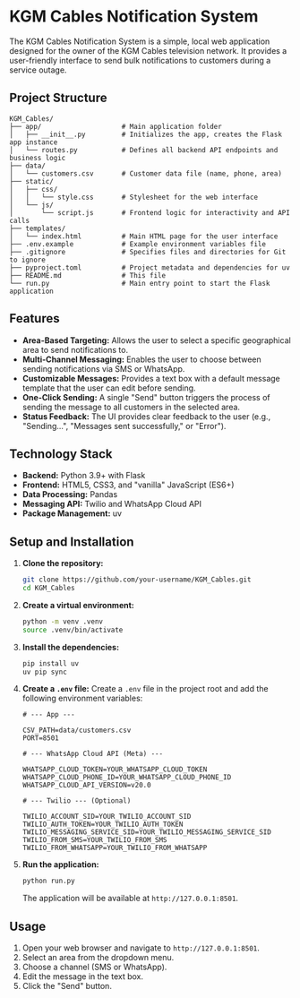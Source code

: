 # KGM Cables Notification System

The KGM Cables Notification System is a simple, local web application designed for the owner of the KGM Cables television network. It provides a user-friendly interface to send bulk notifications to customers during a service outage.

## Project Structure

```
KGM_Cables/
├── app/                    # Main application folder
│   ├── __init__.py         # Initializes the app, creates the Flask app instance
│   └── routes.py           # Defines all backend API endpoints and business logic
├── data/
│   └── customers.csv       # Customer data file (name, phone, area)
├── static/
│   ├── css/
│   │   └── style.css       # Stylesheet for the web interface
│   └── js/
│       └── script.js       # Frontend logic for interactivity and API calls
├── templates/
│   └── index.html          # Main HTML page for the user interface
├── .env.example            # Example environment variables file
├── .gitignore              # Specifies files and directories for Git to ignore
├── pyproject.toml          # Project metadata and dependencies for uv
├── README.md               # This file
└── run.py                  # Main entry point to start the Flask application
```

## Features

*   **Area-Based Targeting:** Allows the user to select a specific geographical area to send notifications to.
*   **Multi-Channel Messaging:** Enables the user to choose between sending notifications via SMS or WhatsApp.
*   **Customizable Messages:** Provides a text box with a default message template that the user can edit before sending.
*   **One-Click Sending:** A single "Send" button triggers the process of sending the message to all customers in the selected area.
*   **Status Feedback:** The UI provides clear feedback to the user (e.g., "Sending...", "Messages sent successfully," or "Error").

## Technology Stack

*   **Backend:** Python 3.9+ with Flask
*   **Frontend:** HTML5, CSS3, and "vanilla" JavaScript (ES6+)
*   **Data Processing:** Pandas
*   **Messaging API:** Twilio and WhatsApp Cloud API
*   **Package Management:** uv

## Setup and Installation

1.  **Clone the repository:**
    ```bash
    git clone https://github.com/your-username/KGM_Cables.git
    cd KGM_Cables
    ```

2.  **Create a virtual environment:**
    ```bash
    python -m venv .venv
    source .venv/bin/activate
    ```

3.  **Install the dependencies:**
    ```bash
    pip install uv
    uv pip sync
    ```

4.  **Create a `.env` file:**
    Create a `.env` file in the project root and add the following environment variables:

    ```
    # --- App ---

    CSV_PATH=data/customers.csv
    PORT=8501

    # --- WhatsApp Cloud API (Meta) ---

    WHATSAPP_CLOUD_TOKEN=YOUR_WHATSAPP_CLOUD_TOKEN
    WHATSAPP_CLOUD_PHONE_ID=YOUR_WHATSAPP_CLOUD_PHONE_ID
    WHATSAPP_CLOUD_API_VERSION=v20.0

    # --- Twilio --- (Optional)

    TWILIO_ACCOUNT_SID=YOUR_TWILIO_ACCOUNT_SID
    TWILIO_AUTH_TOKEN=YOUR_TWILIO_AUTH_TOKEN
    TWILIO_MESSAGING_SERVICE_SID=YOUR_TWILIO_MESSAGING_SERVICE_SID
    TWILIO_FROM_SMS=YOUR_TWILIO_FROM_SMS
    TWILIO_FROM_WHATSAPP=YOUR_TWILIO_FROM_WHATSAPP
    ```

5.  **Run the application:**
    ```bash
    python run.py
    ```
    The application will be available at `http://127.0.0.1:8501`.

## Usage

1.  Open your web browser and navigate to `http://127.0.0.1:8501`.
2.  Select an area from the dropdown menu.
3.  Choose a channel (SMS or WhatsApp).
4.  Edit the message in the text box.
5.  Click the "Send" button.